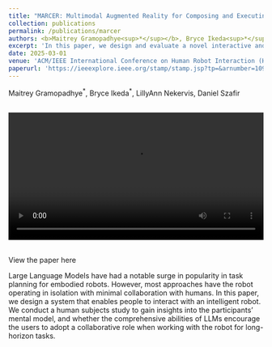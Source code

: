 ```yaml
---
title: "MARCER: Multimodal Augmented Reality for Composing and Executing Robot Tasks"
collection: publications
permalink: /publications/marcer
authors: <b>Maitrey Gramopadhye<sup>*</sup></b>, Bryce Ikeda<sup>*</sup>, LillyAnn Nekervis, Daniel Szafir
excerpt: 'In this paper, we design and evaluate a novel interactive and multimodal end-user robot programming system. MARCER combines Trigger-Action Programming, Large Language Models and Augmented Re- ality to allow users to author and visualize reactive robot behavior.'
date: 2025-03-01
venue: 'ACM/IEEE International Conference on Human Robot Interaction (HRI), 2025'
paperurl: 'https://ieeexplore.ieee.org/stamp/stamp.jsp?tp=&arnumber=10974232'
---
```


<style>
/* Style the counter cards */
.column {
  float: left;
  width: 25%;
  padding: 0 10px;
}

.card {
<!--   box-shadow: 0 4px 8px 0 rgba(0, 0, 0, 0.2); /* this adds the "card" effect */ -->
  padding: 16px;
<!--   text-align: center; -->
<!--   background-color: #f1f1f1; -->
}
  
a:link {
  text-decoration: none;
}
</style>

<p>Maitrey Gramopadhye<sup>*</sup>, Bryce Ikeda<sup>*</sup>, LillyAnn Nekervis, Daniel Szafir</p>
<br>
<div class="card">
  <video width="100%" controls>
    <source src="/images/demo_540.mp4" type="video/mp4">
  Your browser does not support the video tag.
  </video>
</div>
<br>

[View the paper here](https://maitreygram.github.io/papers/Maitrey_HIRL.pdf)

Large Language Models have had a notable surge in popularity in task planning for embodied robots. However, most approaches have the robot operating in isolation with minimal collaboration with humans. In this paper, we design a system that enables people to interact with an intelligent robot. We conduct a human subjects study to gain insights into the participants’ mental model, and whether the comprehensive abilities of LLMs encourage the users to adopt a collaborative role when working with the robot for long-horizon tasks.

